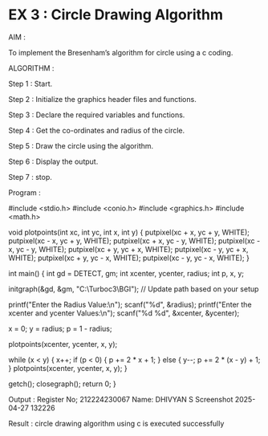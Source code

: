 # EX 3 : Circle Drawing Algorithm

AIM :

To implement the Bresenham’s algorithm for circle using a c coding.

ALGORITHM :

Step 1 : Start.

Step 2 : Initialize the graphics header files and functions.

Step 3 : Declare the required variables and functions.

Step 4 : Get the co-ordinates and radius of the circle.

Step 5 : Draw the circle using the algorithm.

Step 6 : Display the output.

Step 7 : stop.

Program :

#include <stdio.h> #include <conio.h> #include <graphics.h> #include <math.h>

void plotpoints(int xc, int yc, int x, int y) { putpixel(xc + x, yc + y, WHITE); putpixel(xc - x, yc + y, WHITE); putpixel(xc + x, yc - y, WHITE); putpixel(xc - x, yc - y, WHITE); putpixel(xc + y, yc + x, WHITE); putpixel(xc - y, yc + x, WHITE); putpixel(xc + y, yc - x, WHITE); putpixel(xc - y, yc - x, WHITE); }

int main() { int gd = DETECT, gm; int xcenter, ycenter, radius; int p, x, y;

initgraph(&gd, &gm, "C:\\Turboc3\\BGI");  // Update path based on your setup

printf("Enter the Radius Value:\n");
scanf("%d", &radius);
printf("Enter the xcenter and ycenter Values:\n");
scanf("%d %d", &xcenter, &ycenter);

x = 0;
y = radius;
p = 1 - radius;

plotpoints(xcenter, ycenter, x, y);

while (x < y) {
    x++;
    if (p < 0) {
        p += 2 * x + 1;
    } else {
        y--;
        p += 2 * (x - y) + 1;
    }
    plotpoints(xcenter, ycenter, x, y);
}

getch();
closegraph();
return 0;
}

Output : Register No; 212224230067 Name: DHIVYAN S Screenshot 2025-04-27 132226

Result : circle drawing algorithm using c is executed successfully
